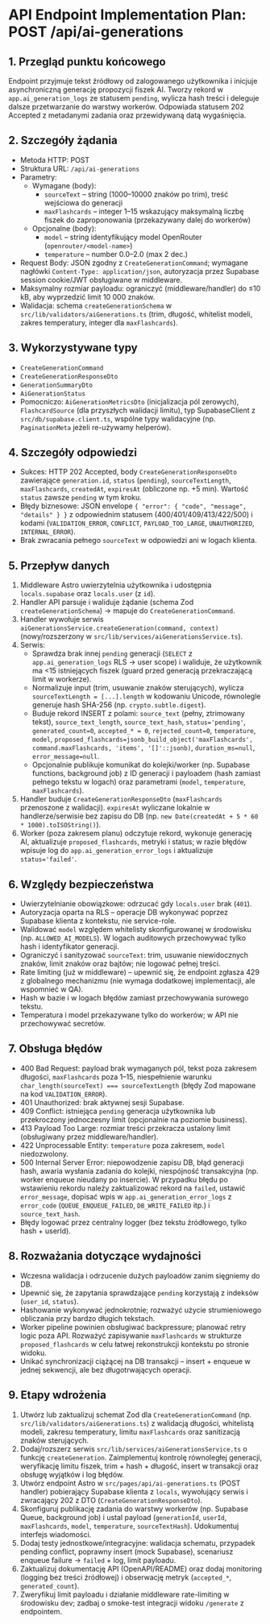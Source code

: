 # API Endpoint Implementation Plan: POST /api/ai-generations

## 1. Przegląd punktu końcowego

Endpoint przyjmuje tekst źródłowy od zalogowanego użytkownika i inicjuje asynchroniczną generację propozycji fiszek AI. Tworzy rekord w `app.ai_generation_logs` ze statusem `pending`, wylicza hash treści i deleguje dalsze przetwarzanie do warstwy workerów. Odpowiada statusem 202 Accepted z metadanymi zadania oraz przewidywaną datą wygaśnięcia.

## 2. Szczegóły żądania

- Metoda HTTP: POST
- Struktura URL: `/api/ai-generations`
- Parametry:
  - Wymagane (body):
    - `sourceText` – string (1000–10000 znaków po trim), treść wejściowa do generacji
    - `maxFlashcards` – integer 1–15 wskazujący maksymalną liczbę fiszek do zaproponowania (przekazywany dalej do workerów)
  - Opcjonalne (body):
    - `model` – string identyfikujący model OpenRouter (`openrouter/<model-name>`)
    - `temperature` – number 0.0–2.0 (max 2 dec.)
- Request Body: JSON zgodny z `CreateGenerationCommand`; wymagane nagłówki `Content-Type: application/json`, autoryzacja przez Supabase session cookie/JWT obsługiwane w middleware.
- Maksymalny rozmiar payloadu: ograniczyć (middleware/handler) do ≤10 kB, aby wyprzedzić limit 10 000 znaków.
- Walidacja: schema `createGenerationSchema` w `src/lib/validators/aiGenerations.ts` (trim, długość, whitelist modeli, zakres temperatury, integer dla `maxFlashcards`).

## 3. Wykorzystywane typy

- `CreateGenerationCommand`
- `CreateGenerationResponseDto`
- `GenerationSummaryDto`
- `AiGenerationStatus`
- Pomocniczo: `AiGenerationMetricsDto` (inicjalizacja pól zerowych), `FlashcardSource` (dla przyszłych walidacji limitu), typ SupabaseClient z `src/db/supabase.client.ts`, wspólne typy walidacyjne (np. `PaginationMeta` jeżeli re-używamy helperów).

## 4. Szczegóły odpowiedzi

- Sukces: HTTP 202 Accepted, body `CreateGenerationResponseDto` zawierające `generation.id`, `status` (`pending`), `sourceTextLength`, `maxFlashcards`, `createdAt`, `expiresAt` (obliczone np. +5 min). Wartość `status` zawsze `pending` w tym kroku.
- Błędy biznesowe: JSON envelope `{ "error": { "code", "message", "details" } }` z odpowiednim statusem (400/401/409/413/422/500) i kodami (`VALIDATION_ERROR`, `CONFLICT`, `PAYLOAD_TOO_LARGE`, `UNAUTHORIZED`, `INTERNAL_ERROR`).
- Brak zwracania pełnego `sourceText` w odpowiedzi ani w logach klienta.

## 5. Przepływ danych

1. Middleware Astro uwierzytelnia użytkownika i udostępnia `locals.supabase` oraz `locals.user` (z `id`).
2. Handler API parsuje i waliduje żądanie (schema Zod `createGenerationSchema`) → mapuje do `CreateGenerationCommand`.
3. Handler wywołuje serwis `aiGenerationsService.createGeneration(command, context)` (nowy/rozszerzony w `src/lib/services/aiGenerationsService.ts`).
4. Serwis:
   - Sprawdza brak innej `pending` generacji (`SELECT` z `app.ai_generation_logs` RLS → user scope) i waliduje, że użytkownik ma <15 istniejących fiszek (guard przed generacją przekraczającą limit w workerze).
   - Normalizuje input (trim, usuwanie znaków sterujących), wylicza `sourceTextLength = [...].length` w kodowaniu Unicode, równolegle generuje hash SHA-256 (np. `crypto.subtle.digest`).
   - Buduje rekord INSERT z polami: `source_text` (pełny, ztrimowany tekst), `source_text_length`, `source_text_hash`, `status='pending'`, `generated_count=0`, `accepted_* = 0`, `rejected_count=0`, `temperature`, `model`, `proposed_flashcards=jsonb_build_object('maxFlashcards', command.maxFlashcards, 'items', '[]'::jsonb)`, `duration_ms=null`, `error_message=null`.
   - Opcjonalnie publikuje komunikat do kolejki/worker (np. Supabase functions, background job) z ID generacji i payloadem (hash zamiast pełnego tekstu w logach) oraz parametrami (`model`, `temperature`, `maxFlashcards`).
5. Handler buduje `CreateGenerationResponseDto` (`maxFlashcards` przenoszone z walidacji). `expiresAt` wyliczane lokalnie w handlerze/serwisie bez zapisu do DB (np. `new Date(createdAt + 5 * 60 * 1000).toISOString()`).
6. Worker (poza zakresem planu) odczytuje rekord, wykonuje generację AI, aktualizuje `proposed_flashcards`, metryki i status; w razie błędów wpisuje log do `app.ai_generation_error_logs` i aktualizuje `status='failed'`.

## 6. Względy bezpieczeństwa

- Uwierzytelnianie obowiązkowe: odrzucać gdy `locals.user` brak (`401`).
- Autoryzacja oparta na RLS – operacje DB wykonywać poprzez Supabase klienta z kontekstu, nie service-role.
- Walidować `model` względem whitelisty skonfigurowanej w środowisku (np. `ALLOWED_AI_MODELS`). W logach auditowych przechowywać tylko hash i identyfikator generacji.
- Ograniczyć i sanityzować `sourceText`: trim, usuwanie niewidocznych znaków, limit znaków oraz bajtów; nie logować pełnej treści.
- Rate limiting (już w middleware) – upewnić się, że endpoint zgłasza 429 z globalnego mechanizmu (nie wymaga dodatkowej implementacji, ale wspomnieć w QA).
- Hash w bazie i w logach błędów zamiast przechowywania surowego tekstu.
- Temperatura i model przekazywane tylko do workerów; w API nie przechowywać secretów.

## 7. Obsługa błędów

- 400 Bad Request: payload brak wymaganych pól, tekst poza zakresem długości, `maxFlashcards` poza 1–15, niespełnienie warunku `char_length(sourceText) === sourceTextLength` (błędy Zod mapowane na kod `VALIDATION_ERROR`).
- 401 Unauthorized: brak aktywnej sesji Supabase.
- 409 Conflict: istniejąca `pending` generacja użytkownika lub przekroczony jednoczesny limit (opcjonalnie na poziomie business).
- 413 Payload Too Large: rozmiar treści przekracza ustalony limit (obsługiwany przez middleware/handler).
- 422 Unprocessable Entity: `temperature` poza zakresem, `model` niedozwolony.
- 500 Internal Server Error: niepowodzenie zapisu DB, błąd generacji hash, awaria wysłania zadania do kolejki, niespójność transakcyjna (np. worker enqueue nieudany po insercie). W przypadku błędu po wstawieniu rekordu należy zaktualizować rekord na `failed`, ustawić `error_message`, dopisać wpis w `app.ai_generation_error_logs` z `error_code` (`QUEUE_ENQUEUE_FAILED`, `DB_WRITE_FAILED` itp.) i `source_text_hash`.
- Błędy logować przez centralny logger (bez tekstu źródłowego, tylko hash + userId).

## 8. Rozważania dotyczące wydajności

- Wczesna walidacja i odrzucenie dużych payloadów zanim sięgniemy do DB.
- Upewnić się, że zapytania sprawdzające `pending` korzystają z indeksów (`user_id`, `status`).
- Hashowanie wykonywać jednokrotnie; rozważyć użycie strumieniowego obliczania przy bardzo długich tekstach.
- Worker pipeline powinien obsługiwać backpressure; planować retry logic poza API. Rozważyć zapisywanie `maxFlashcards` w strukturze `proposed_flashcards` w celu łatwej rekonstrukcji kontekstu po stronie widoku.
- Unikać synchronizacji ciążącej na DB transakcji – insert + enqueue w jednej sekwencji, ale bez długotrwających operacji.

## 9. Etapy wdrożenia

1. Utwórz lub zaktualizuj schemat Zod dla `CreateGenerationCommand` (np. `src/lib/validators/aiGenerations.ts`) z walidacją długości, whitelistą modeli, zakresu temperatury, limitu `maxFlashcards` oraz sanitizacją znaków sterujących.
2. Dodaj/rozszerz serwis `src/lib/services/aiGenerationsService.ts` o funkcję `createGeneration`. Zaimplementuj kontrolę równoległej generacji, weryfikację limitu fiszek, trim + hash + długość, insert w transakcji oraz obsługę wyjątków i log błędów.
3. Utwórz endpoint Astro w `src/pages/api/ai-generations.ts` (POST handler) pobierający Supabase klienta z `locals`, wywołujący serwis i zwracający 202 z DTO (`CreateGenerationResponseDto`).
4. Skonfiguruj publikację zadania do warstwy workerów (np. Supabase Queue, background job) i ustal payload (`generationId`, `userId`, `maxFlashcards`, `model`, `temperature`, `sourceTextHash`). Udokumentuj interfejs wiadomości.
5. Dodaj testy jednostkowe/integracyjne: walidacja schematu, przypadek pending conflict, poprawny insert (mock Supabase), scenariusz enqueue failure → `failed` + log, limit payloadu.
6. Zaktualizuj dokumentację API (OpenAPI/README) oraz dodaj monitoring (logging bez treści źródłowej) i obserwację metryk (`accepted_*`, `generated_count`).
7. Zweryfikuj limit payloadu i działanie middleware rate-limiting w środowisku dev; zadbaj o smoke-test integracji widoku `/generate` z endpointem.
